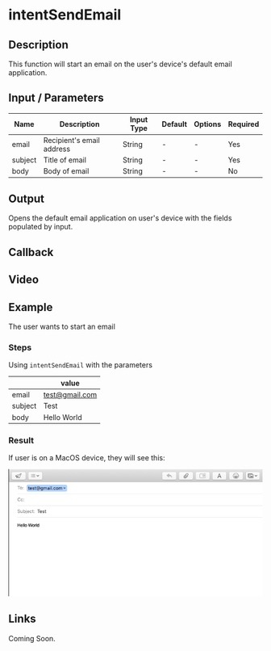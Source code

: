 # intentSendEmail

## Description

This function will start an email on the user's device's default email application. 

## Input / Parameters

| Name | Description | Input Type | Default | Options | Required |
| ------ | ------ | ------ | ------ | ------ | ------ |
| email | Recipient's email address | String | - | - | Yes | 
| subject | Title of email | String | - | - | Yes |
| body | Body of email | String | - | - | No |  

## Output

Opens the default email application on user's device with the fields populated by input.

## Callback

## Video 


## Example

The user wants to start an email
<br>

### Steps

Using `intentSendEmail` with the parameters

|  | value |
| ---- | ---- | 
| email | test@gmail.com|
| subject | Test | 
| body | Hello World | 

### Result

If user is on a MacOS device, they will see this: 

![](../../../../document/function/Intent/intentSendEmail/intentSendEmail-result-1.png?raw=true)


## Links

Coming Soon.